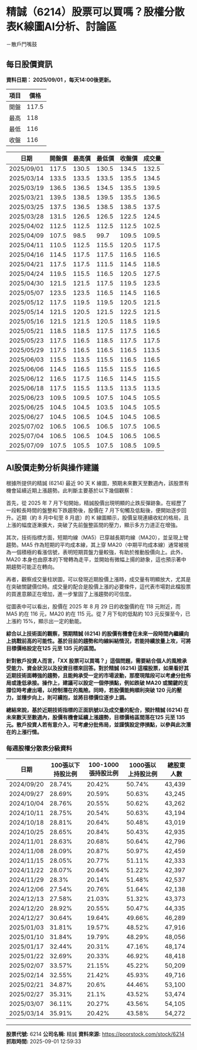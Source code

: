 # 精誠（6214）股票可以買嗎？股權分散表K線圖AI分析、討論區
－散戶鬥嘴鼓

## 每日股價資訊

**資料日期： 2025/09/01 ，每天14:00後更新。**

| 項目 | 價格 |
|------|------|
| 開盤 | 117.5 |
| 最高 | 118 |
| 最低 | 116 |
| 收盤 | 116 |

| 日期 | 開盤價 | 最高價 | 最低價 | 收盤價 | 成交量 |
|------|--------|--------|--------|--------|--------|
| 2025/09/01 | 117.5 | 130.5 | 130.5 | 134.5 | 132.5 |
| 2025/03/14 | 133.5 | 133.5 | 133.5 | 135.5 | 134.5 |
| 2025/03/19 | 136.5 | 136.5 | 134.5 | 135.5 | 139.5 |
| 2025/03/21 | 139.5 | 138.5 | 139.5 | 135.5 | 136.5 |
| 2025/03/25 | 137.5 | 136.5 | 138.5 | 138.5 | 137.5 |
| 2025/03/28 | 131.5 | 126.5 | 126.5 | 122.5 | 124.5 |
| 2025/04/02 | 112.5 | 112.5 | 112.5 | 112.5 | 102.5 |
| 2025/04/09 | 107.5 | 98.5 | 99.7 | 109.5 | 109.5 |
| 2025/04/11 | 110.5 | 112.5 | 115.5 | 120.5 | 117.5 |
| 2025/04/16 | 114.5 | 117.5 | 117.5 | 116.5 | 116.5 |
| 2025/04/21 | 117.5 | 117.5 | 111.5 | 114.5 | 118.5 |
| 2025/04/24 | 119.5 | 115.5 | 116.5 | 120.5 | 127.5 |
| 2025/04/30 | 121.5 | 121.5 | 117.5 | 119.5 | 123.5 |
| 2025/05/07 | 123.5 | 123.5 | 116.5 | 114.5 | 116.5 |
| 2025/05/12 | 117.5 | 119.5 | 119.5 | 120.5 | 121.5 |
| 2025/05/14 | 121.5 | 120.5 | 121.5 | 122.5 | 121.5 |
| 2025/05/16 | 121.5 | 121.5 | 120.5 | 118.5 | 119.5 |
| 2025/05/21 | 118.5 | 118.5 | 117.5 | 117.5 | 116.5 |
| 2025/05/23 | 117.5 | 116.5 | 118.5 | 117.5 | 117.5 |
| 2025/05/29 | 117.5 | 116.5 | 116.5 | 116.5 | 113.5 |
| 2025/06/03 | 115.5 | 113.5 | 115.5 | 116.5 | 116.5 |
| 2025/06/06 | 114.5 | 116.5 | 115.5 | 115.5 | 116.5 |
| 2025/06/12 | 116.5 | 117.5 | 116.5 | 114.5 | 115.5 |
| 2025/06/18 | 117.5 | 115.5 | 113.5 | 113.5 | 113.5 |
| 2025/06/23 | 109.5 | 109.5 | 107.5 | 104.5 | 105.5 |
| 2025/06/25 | 104.5 | 104.5 | 103.5 | 104.5 | 105.5 |
| 2025/06/27 | 104.5 | 106.5 | 104.5 | 104.5 | 106.5 |
| 2025/07/02 | 106.5 | 106.5 | 106.5 | 107.5 | 106.5 |
| 2025/07/04 | 106.5 | 106.5 | 104.5 | 106.5 | 106.5 |
| 2025/07/09 | 107.5 | 105.5 | 107.5 | 108.5 | 109.5 |

## AI股價走勢分析與操作建議

根據所提供的精誠 (6214) 最近 90 天 K 線圖，預期未來數天至數週內，該股票有機會延續近期上漲趨勢。此判斷主要基於以下幾個觀察：

首先，從 2025 年 7 月下旬開始，精誠股價出現明顯的止跌反彈跡象。在經歷了一段較長時間的盤整和下跌趨勢後，股價在 7 月下旬觸及低點後，便開始逐步回升。近期（約 8 月中旬至 8 月底）的 K 線圖顯示，股價呈現連續收紅的格局，且上漲的幅度逐漸擴大，突破了先前盤整區間的壓力，顯示多方力道正在增強。

其次，技術指標方面，短期均線（MA5）已穿越長期均線（MA20），並呈現上彎趨勢。MA5 作為短期的平均成本線，其上穿 MA20（中期平均成本線）通常被視為一個積極的看漲信號，表明短期買盤力量較強，有助於推動股價向上。此外，MA20 本身也由原本的下彎轉為走平，並開始有微幅上揚的跡象，這也預示著中期趨勢可能正在轉向。

再者，觀察成交量柱狀圖，可以發現近期股價上漲時，成交量有明顯放大，尤其是在突破關鍵價位時。成交量的配合是股價上漲的必要條件，這代表市場對此檔股票的買進意願正在增加，進一步鞏固了上漲趨勢的可信度。

從圖表中可以看出，股價在 2025 年 8 月 29 日的收盤價約在 118 元附近，而 MA5 約在 116 元，MA20 約在 115 元。從 7 月下旬的低點約 103 元反彈至今，已上漲約 15%，顯示出一定的動能。

**綜合以上技術面的觀察，預期精誠 (6214) 的股價有機會在未來一段時間內繼續向上挑戰前高的可能性。基於目前的趨勢和均線糾結情況，若能持續放量上攻，可將目標價格設定在125 元至 135 元的區間。**

**針對散戶投資人而言，「XX 股票可以買嗎？」這個問題，需要結合個人的風險承受能力、資金狀況以及投資目標來回答。對於精誠 (6214) 這檔股票，如果看好其近期技術面轉強的趨勢，且能夠承受一定的市場波動，那麼現階段可以考慮分批佈局或逢低承接。操作上，建議可以設定一個停損點，例如跌破 MA20 或關鍵的支撐位時考慮出場，以控制潛在的風險。同時，若股價能夠順利突破 120 元的壓力，並穩步向上，則可續抱，並將目標價位逐步上調。**

**總結來說，基於近期技術指標的正面訊號以及成交量的配合，預計精誠 (6214) 在未來數天至數週內，股價有機會延續上漲趨勢，目標價格區間落在125 元至 135 元。散戶投資人若有意介入，可考慮分批佈局，並謹慎設定停損點，以參與此次潛在的上漲行情。**

### 每週股權分散表分級資料

| 日期 | 100張以下持股比例 | 100-1000張持股比例 | 1000張以上持股比例 | 總股東人數 |
|------|-------------------|--------------------|--------------------|----------|
| 2024/09/20 | 28.74% | 20.42% | 50.74% | 43,439 |
| 2024/09/27 | 28.69% | 20.59% | 50.63% | 43,245 |
| 2024/10/04 | 28.76% | 20.55% | 50.62% | 43,262 |
| 2024/10/11 | 28.75% | 20.54% | 50.63% | 43,194 |
| 2024/10/18 | 28.81% | 20.64% | 50.48% | 43,019 |
| 2024/10/25 | 28.65% | 20.84% | 50.43% | 42,935 |
| 2024/11/01 | 28.63% | 20.68% | 50.64% | 42,796 |
| 2024/11/08 | 28.09% | 20.87% | 50.97% | 42,459 |
| 2024/11/15 | 28.05% | 20.77% | 51.11% | 42,333 |
| 2024/11/22 | 28.07% | 20.64% | 51.22% | 42,397 |
| 2024/11/29 | 28.3% | 20.14% | 51.48% | 42,537 |
| 2024/12/06 | 27.54% | 20.76% | 51.64% | 42,138 |
| 2024/12/13 | 27.58% | 21.03% | 51.32% | 43,373 |
| 2024/12/20 | 28.92% | 20.55% | 50.47% | 44,335 |
| 2024/12/27 | 30.64% | 19.64% | 49.66% | 46,289 |
| 2025/01/03 | 31.81% | 19.57% | 48.52% | 47,916 |
| 2025/01/10 | 31.84% | 19.79% | 48.29% | 48,056 |
| 2025/01/17 | 32.44% | 20.31% | 47.16% | 48,174 |
| 2025/01/22 | 32.69% | 20.33% | 46.92% | 48,418 |
| 2025/02/07 | 33.57% | 21.15% | 45.22% | 50,209 |
| 2025/02/14 | 32.55% | 21.42% | 45.93% | 49,716 |
| 2025/02/21 | 34.87% | 20.6% | 44.46% | 53,100 |
| 2025/02/27 | 35.31% | 21.1% | 43.52% | 53,474 |
| 2025/03/07 | 36.11% | 20.27% | 43.56% | 54,105 |
| 2025/03/14 | 35.91% | 20.42% | 43.58% | 54,272 |

---

**股票代號:** 6214
**公司名稱:** 精誠
**資料來源:** https://poorstock.com/stock/6214
**抓取時間:** 2025-09-01 12:59:33